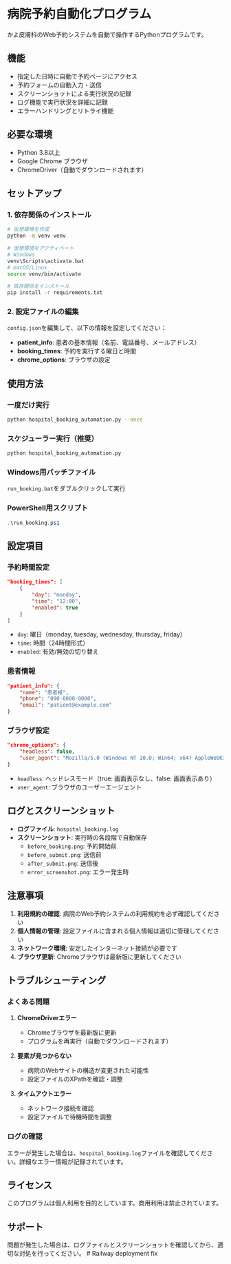 # 病院予約自動化プログラム

かよ皮膚科のWeb予約システムを自動で操作するPythonプログラムです。

## 機能

- 指定した日時に自動で予約ページにアクセス
- 予約フォームの自動入力・送信
- スクリーンショットによる実行状況の記録
- ログ機能で実行状況を詳細に記録
- エラーハンドリングとリトライ機能

## 必要な環境

- Python 3.8以上
- Google Chrome ブラウザ
- ChromeDriver（自動でダウンロードされます）

## セットアップ

### 1. 依存関係のインストール

```bash
# 仮想環境を作成
python -m venv venv

# 仮想環境をアクティベート
# Windows
venv\Scripts\activate.bat
# macOS/Linux
source venv/bin/activate

# 依存関係をインストール
pip install -r requirements.txt
```

### 2. 設定ファイルの編集

`config.json`を編集して、以下の情報を設定してください：

- **patient_info**: 患者の基本情報（名前、電話番号、メールアドレス）
- **booking_times**: 予約を実行する曜日と時間
- **chrome_options**: ブラウザの設定

## 使用方法

### 一度だけ実行

```bash
python hospital_booking_automation.py --once
```

### スケジューラー実行（推奨）

```bash
python hospital_booking_automation.py
```

### Windows用バッチファイル

`run_booking.bat`をダブルクリックして実行

### PowerShell用スクリプト

```powershell
.\run_booking.ps1
```

## 設定項目

### 予約時間設定

```json
"booking_times": [
    {
        "day": "monday",
        "time": "12:00",
        "enabled": true
    }
]
```

- `day`: 曜日（monday, tuesday, wednesday, thursday, friday）
- `time`: 時間（24時間形式）
- `enabled`: 有効/無効の切り替え

### 患者情報

```json
"patient_info": {
    "name": "患者様",
    "phone": "090-0000-0000",
    "email": "patient@example.com"
}
```

### ブラウザ設定

```json
"chrome_options": {
    "headless": false,
    "user_agent": "Mozilla/5.0 (Windows NT 10.0; Win64; x64) AppleWebKit/537.36"
}
```

- `headless`: ヘッドレスモード（true: 画面表示なし、false: 画面表示あり）
- `user_agent`: ブラウザのユーザーエージェント

## ログとスクリーンショット

- **ログファイル**: `hospital_booking.log`
- **スクリーンショット**: 実行時の各段階で自動保存
  - `before_booking.png`: 予約開始前
  - `before_submit.png`: 送信前
  - `after_submit.png`: 送信後
  - `error_screenshot.png`: エラー発生時

## 注意事項

1. **利用規約の確認**: 病院のWeb予約システムの利用規約を必ず確認してください
2. **個人情報の管理**: 設定ファイルに含まれる個人情報は適切に管理してください
3. **ネットワーク環境**: 安定したインターネット接続が必要です
4. **ブラウザ更新**: Chromeブラウザは最新版に更新してください

## トラブルシューティング

### よくある問題

1. **ChromeDriverエラー**
   - Chromeブラウザを最新版に更新
   - プログラムを再実行（自動でダウンロードされます）

2. **要素が見つからない**
   - 病院のWebサイトの構造が変更された可能性
   - 設定ファイルのXPathを確認・調整

3. **タイムアウトエラー**
   - ネットワーク接続を確認
   - 設定ファイルで待機時間を調整

### ログの確認

エラーが発生した場合は、`hospital_booking.log`ファイルを確認してください。詳細なエラー情報が記録されています。

## ライセンス

このプログラムは個人利用を目的としています。商用利用は禁止されています。

## サポート

問題が発生した場合は、ログファイルとスクリーンショットを確認してから、適切な対処を行ってください。
#   R a i l w a y   d e p l o y m e n t   f i x  
 